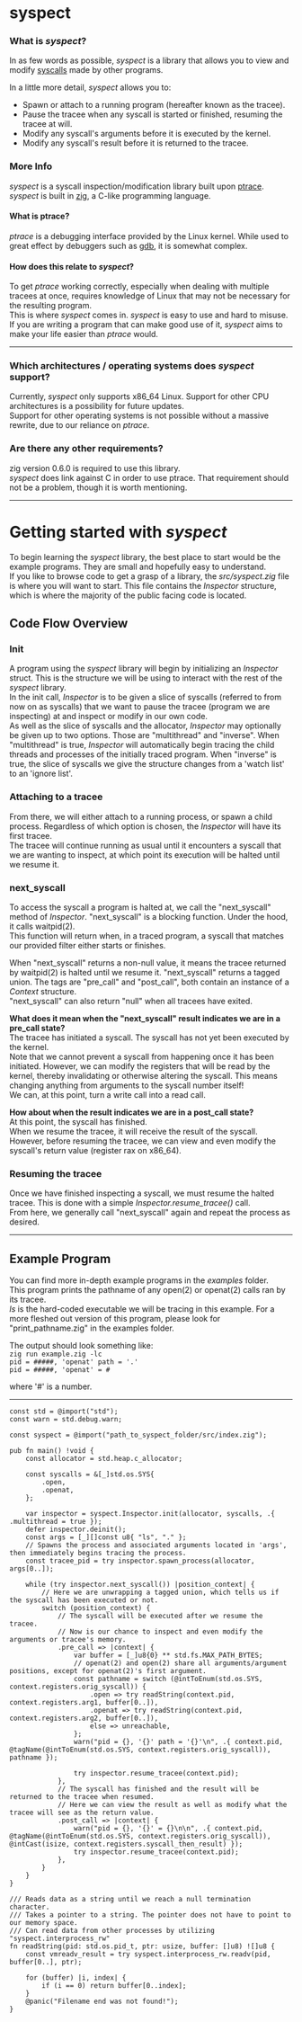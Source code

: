 # syspect #

### What is _syspect_? ###


In as few words as possible, _syspect_ is a library that allows you to view and modify [syscalls](https://en.wikipedia.org/wiki/System_call) made by other programs.

In a little more detail, _syspect_ allows you to:

* Spawn or attach to a running program (hereafter known as the tracee).
* Pause the tracee when any syscall is started or finished, resuming the tracee at will.
* Modify any syscall's arguments before it is executed by the kernel.
* Modify any syscall's result before it is returned to the tracee.

### More Info ###

_syspect_ is a syscall inspection/modification library built upon [ptrace](https://en.wikipedia.org/wiki/Ptrace).  
_syspect_ is built in [zig](https://ziglang.org/), a C-like programming language.

#### What is ptrace? ####
_ptrace_ is a debugging interface provided by the Linux kernel. While used to great effect by debuggers such as [gdb](https://www.gnu.org/software/gdb/), it is somewhat complex.

#### How does this relate to _syspect_? ####
To get _ptrace_ working correctly, especially when dealing with multiple tracees at once, requires knowledge of Linux that may not be necessary for the resulting program.  
This is where _syspect_ comes in. _syspect_ is easy to use and hard to misuse.  
If you are writing a program that can make good use of it, _syspect_ aims to make your life easier than _ptrace_ would.

- - -

### Which architectures / operating systems does _syspect_ support? ###

Currently, _syspect_ only supports x86_64 Linux.
Support for other CPU architectures is a possibility for future updates.  
Support for other operating systems is not possible without a massive rewrite, due to our reliance on _ptrace_.

### Are there any other requirements? ###

zig version 0.6.0 is required to use this library.  
_syspect_ does link against C in order to use ptrace. That requirement should not be a problem, though it is worth mentioning.

- - -

# Getting started with _syspect_ #

To begin learning the _syspect_ library, the best place to start would be the example programs. They are small and hopefully easy to understand.  
If you like to browse code to get a grasp of a library, the _src/syspect.zig_ file is where you will want to start. This file contains the _Inspector_ structure, which is where the majority of the public facing code is located.

## Code Flow Overview ##

### Init ###
A program using the _syspect_ library will begin by initializing an _Inspector_ struct. This is the structure we will be using to interact with the rest of the _syspect_ library.  
In the init call, _Inspector_ is to be given a slice of syscalls (referred to from now on as syscalls) that we want to pause the tracee (program we are inspecting) at and inspect or modify in our own code.  
As well as the slice of syscalls and the allocator, _Inspector_ may optionally be given up to two options. Those are "multithread" and "inverse". When "multithread" is true, _Inspector_ will automatically begin tracing the child threads and processes of the initially traced program. When "inverse" is true, the slice of syscalls we give the structure changes from a 'watch list' to an 'ignore list'.

### Attaching to a tracee ###
From there, we will either attach to a running process, or spawn a child process. Regardless of which option is chosen, the _Inspector_ will have its first tracee.  
The tracee will continue running as usual until it encounters a syscall that we are wanting to inspect, at which point its execution will be halted until we resume it.

### next_syscall ###
To access the syscall a program is halted at, we call the "next_syscall" method of _Inspector_.
"next_syscall" is a blocking function. Under the hood, it calls waitpid(2).  
This function will return when, in a traced program, a syscall that matches our provided filter either starts or finishes.  

When "next_syscall" returns a non-null value, it means the tracee returned by waitpid(2) is halted until we resume it.
"next_syscall" returns a tagged union. The tags are "pre_call" and "post_call", both contain an instance of a _Context_ structure.  
"next_syscall" can also return "null" when all tracees have exited.

**What does it mean when the "next_syscall" result indicates we are in a pre_call state?**  
The tracee has initiated a syscall. The syscall has not yet been executed by the kernel.  
Note that we cannot prevent a syscall from happening once it has been initiated. However, we can modify the registers that will be read by the kernel, thereby invalidating or otherwise altering the syscall. This means changing anything from arguments to the syscall number itself!  
We can, at this point, turn a write call into a read call.  

**How about when the result indicates we are in a post_call state?**  
At this point, the syscall has finished.  
When we resume the tracee, it will receive the result of the syscall.  
However, before resuming the tracee, we can view and even modify the syscall's return value (register rax on x86_64).  

### Resuming the tracee ###
Once we have finished inspecting a syscall, we must resume the halted tracee.
This is done with a simple _Inspector.resume_tracee()_ call.  
From here, we generally call "next_syscall" again and repeat the process as desired.

- - -

## Example Program ##
You can find more in-depth example programs in the _examples_ folder.  
This program prints the pathname of any open(2) or openat(2) calls ran by its tracee.  
_ls_ is the hard-coded executable we will be tracing in this example. For a more fleshed out version of this program, please look for "print_pathname.zig" in the examples folder.

The output should look something like:  
`zig run example.zig -lc`  
`pid = #####, 'openat' path = '.'`  
`pid = #####, 'openat' = #`

where '#' is a number.

- - -

``` zig
const std = @import("std");
const warn = std.debug.warn;

const syspect = @import("path_to_syspect_folder/src/index.zig");

pub fn main() !void {
    const allocator = std.heap.c_allocator;

    const syscalls = &[_]std.os.SYS{
        .open,
        .openat,
    };

    var inspector = syspect.Inspector.init(allocator, syscalls, .{ .multithread = true });
    defer inspector.deinit();
    const args = [_][]const u8{ "ls", "." };
    // Spawns the process and associated arguments located in 'args', then immediately begins tracing the process.
    const tracee_pid = try inspector.spawn_process(allocator, args[0..]);

    while (try inspector.next_syscall()) |position_context| {
		// Here we are unwrapping a tagged union, which tells us if the syscall has been executed or not.
        switch (position_context) {
            // The syscall will be executed after we resume the tracee.
            // Now is our chance to inspect and even modify the arguments or tracee's memory.
            .pre_call => |context| {
                var buffer = [_]u8{0} ** std.fs.MAX_PATH_BYTES;
                // openat(2) and open(2) share all arguments/argument positions, except for openat(2)'s first argument.
                const pathname = switch (@intToEnum(std.os.SYS, context.registers.orig_syscall)) {
                    .open => try readString(context.pid, context.registers.arg1, buffer[0..]),
                    .openat => try readString(context.pid, context.registers.arg2, buffer[0..]),
                    else => unreachable,
                };
                warn("pid = {}, '{}' path = '{}'\n", .{ context.pid, @tagName(@intToEnum(std.os.SYS, context.registers.orig_syscall)), pathname });

                try inspector.resume_tracee(context.pid);
            },
            // The syscall has finished and the result will be returned to the tracee when resumed.
            // Here we can view the result as well as modify what the tracee will see as the return value.
            .post_call => |context| {
                warn("pid = {}, '{}' = {}\n\n", .{ context.pid, @tagName(@intToEnum(std.os.SYS, context.registers.orig_syscall)), @intCast(isize, context.registers.syscall_then_result) });
                try inspector.resume_tracee(context.pid);
            },
        }
    }
}

/// Reads data as a string until we reach a null termination character.
/// Takes a pointer to a string. The pointer does not have to point to our memory space.
/// Can read data from other processes by utilizing "syspect.interprocess_rw"
fn readString(pid: std.os.pid_t, ptr: usize, buffer: []u8) ![]u8 {
    const vmreadv_result = try syspect.interprocess_rw.readv(pid, buffer[0..], ptr);

    for (buffer) |i, index| {
        if (i == 0) return buffer[0..index];
    }
    @panic("Filename end was not found!");
}
```
